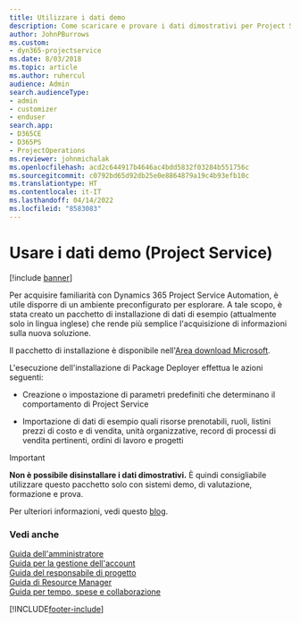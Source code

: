 ```yaml
---
title: Utilizzare i dati demo
description: Come scaricare e provare i dati dimostrativi per Project Service Automation.
author: JohnPBurrows
ms.custom:
- dyn365-projectservice
ms.date: 8/03/2018
ms.topic: article
ms.author: ruhercul
audience: Admin
search.audienceType:
- admin
- customizer
- enduser
search.app:
- D365CE
- D365PS
- ProjectOperations
ms.reviewer: johnmichalak
ms.openlocfilehash: acd2c644917b4646ac4bdd5832f03284b551756c
ms.sourcegitcommit: c0792bd65d92db25e0e8864879a19c4b93efb10c
ms.translationtype: HT
ms.contentlocale: it-IT
ms.lasthandoff: 04/14/2022
ms.locfileid: "8583083"
---
```

# <a name="experiment-with-demo-data-project-service"></a>Usare i dati demo (Project Service)

[!include [banner](../includes/psa-now-project-operations.md)]

Per acquisire familiarità con Dynamics 365 Project Service Automation, è utile disporre di un ambiente preconfigurato per esplorare. A tale scopo, è stata creato un pacchetto di installazione di dati di esempio (attualmente solo in lingua inglese) che rende più semplice l'acquisizione di informazioni sulla nuova soluzione. 

Il pacchetto di installazione è disponibile nell'[Area download Microsoft](https://go.microsoft.com/fwlink/?linkid=859966).  

L'esecuzione dell'installazione di Package Deployer effettua le azioni seguenti: 
  
-   Creazione o impostazione di parametri predefiniti che determinano il comportamento di Project Service  
  
-   Importazione di dati di esempio quali risorse prenotabili, ruoli, listini prezzi di costo e di vendita, unità organizzative, record di processi di vendita pertinenti, ordini di lavoro e progetti    
  
> [!IMPORTANT]
> **Non è possibile disinstallare i dati dimostrativi.** È quindi consigliabile utilizzare questo pacchetto solo con sistemi demo, di valutazione, formazione e prova.

Per ulteriori informazioni, vedi questo [blog](https://blogs.msdn.microsoft.com/crm/2017/10/24/microsoft-dynamics-365-for-field-service-and-project-service-automation-sample-data).





  
### <a name="see-also"></a>Vedi anche  
 [Guida dell'amministratore](../psa/admin-guide.md)   
 [Guida per la gestione dell'account](../psa/account-manager-guide.md)   
 [Guida del responsabile di progetto](../psa/project-manager-guide.md)   
 [Guida di Resource Manager](../psa/resource-manager-guide.md)   
 [Guida per tempo, spese e collaborazione](../psa/time-expense-collaboration-guide.md)


[!INCLUDE[footer-include](../includes/footer-banner.md)]
